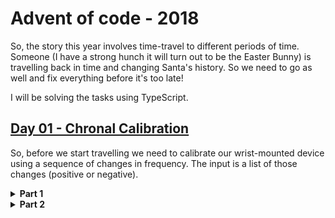 # Advent of code - 2018
So, the story this year involves time-travel to different periods of time. Someone (I have a strong hunch it will turn out to be the Easter Bunny) is travelling back in time and changing Santa's history. So we need to go as well and fix everything before it's too late!

I will be solving the tasks using TypeScript.

## [Day 01 - Chronal Calibration](http://adventofcode.com/2018/day/1)
So, before we start travelling we need to calibrate our wrist-mounted device using a sequence of changes in frequency. The input is a list of those changes (positive or negative).

<details>
    <summary><b>Part 1</b></summary>
    <p>
        
        In the first part the task is to simply add up the changes. Since I already have a helper sum extension on the array, that's a simple one-liner. (Yes, I do know that there are languages whose standard library has a sum method. No need to remind me.)
    </p>
</details>

<details>
    <summary><b>Part 2</b></summary>
    <p>
        
In the second part we get to treat the input as a circular buffer, restarting from the end when it finishes. We need to find the first running total that appears twice. I used a `while(true)` loop *(don't try this at home)* that looped the array, while maintaining a dictionary of previous running totals. Once we encounted a value we already have, we break the infinite loop, and that's it.
    </p>
</details>
